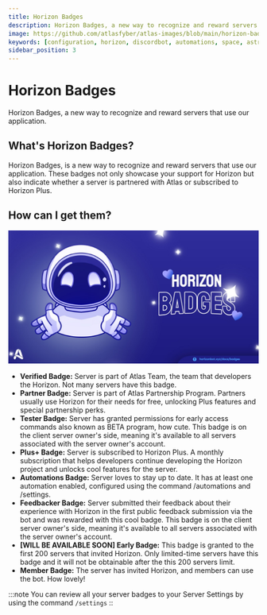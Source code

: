 ```yaml
---
title: Horizon Badges
description: Horizon Badges, a new way to recognize and reward servers that use our application.
image: https://github.com/atlasfyber/atlas-images/blob/main/horizon-badges.jpg?raw=true
keywords: [configuration, horizon, discordbot, automations, space, astronomy, settings]
sidebar_position: 3
---
```

# Horizon Badges
Horizon Badges, a new way to recognize and reward servers that use our application.

## What's Horizon Badges?
Horizon Badges, is a new way to recognize and reward servers that use our application. These badges not only showcase your support for Horizon but also indicate whether a server is partnered with Atlas or subscribed to Horizon Plus.

## How can I get them?
![Badges](https://github.com/atlasfyber/atlas-images/blob/main/horizon-badges.jpg?raw=true)

- **Verified Badge:** Server is part of Atlas Team, the team that developers the Horizon. Not many servers have this badge.
- **Partner Badge:** Server is part of Atlas Partnership Program. Partners usually use Horizon for their needs for free, unlocking Plus features and special partnership perks.
- **Tester Badge:** Server has granted permissions for early access commands also known as BETA program, how cute. This badge is on the client server owner's side, meaning it's available to all servers associated with the server owner's account.
- **Plus+ Badge:** Server is subscribed to Horizon Plus. A monthly subscription that helps developers continue developing the Horizon project and unlocks cool features for the server.
- **Automations Badge:** Server loves to stay up to date. It has at least one automation enabled, configured using the command /automations and /settings.
- **Feedbacker Badge:** Server submitted their feedback about their experience with Horizon in the first public feedback submission via the bot and was rewarded with this cool badge. This badge is on the client server owner's side, meaning it's available to all servers associated with the server owner's account.
- **[WILL BE AVAILABLE SOON] Early Badge:** This badge is granted to the first 200 servers that invited Horizon. Only limited-time servers have this badge and it will not be obtainable after the this 200 servers limit.
- **Member Badge:** The server has invited Horizon, and members can use the bot. How lovely!

:::note
You can review all your server badges to your Server Settings by using the command `/settings`
::
